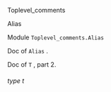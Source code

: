 Toplevel_comments

Alias

Module `Toplevel_comments.Alias`

Doc of `Alias` .

Doc of `T` , part 2.

<a id="type-t"></a>

###### type t